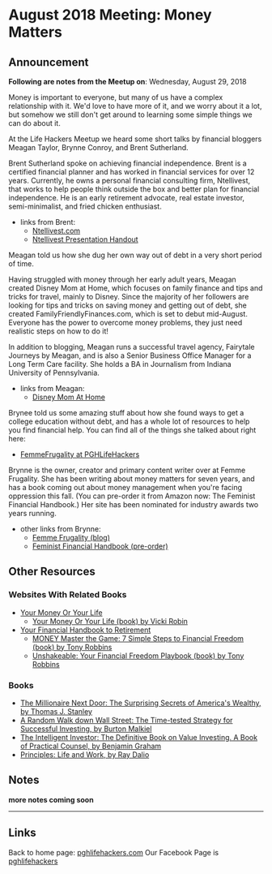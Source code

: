 # August 2018 Meeting: Money Matters

## Announcement

**Following are notes from the Meetup on**: Wednesday, August 29, 2018

Money is important to everyone, but many of us have a complex relationship with it. We'd love to have more of it, and we worry about it a lot, but somehow we still don't get around to learning some simple things we can do about it.

At the Life Hackers Meetup we heard some short talks by financial bloggers Meagan Taylor, Brynne Conroy, and Brent Sutherland.

Brent Sutherland spoke on achieving financial independence. Brent is a certified financial planner and has worked in financial services for over 12 years. Currently, he owns a personal financial consulting firm, Ntellivest, that works to help people think outside the box and better plan for financial independence. He is an early retirement advocate, real estate investor, semi-minimalist, and fried chicken enthusiast.

- links from Brent:
    - [Ntellivest.com](https://www.ntellivest.com/)
    - [Ntellivest Presentation Handout](./Ntellivest_Presentation_Handout.pdf)

Meagan told us how she dug her own way out of debt in a very short period of time.

Having struggled with money through her early adult years, Meagan created Disney Mom at Home, which focuses on family finance and tips and tricks for travel, mainly to Disney. Since the majority of her followers are looking for tips and tricks on saving money and getting out of debt, she created FamilyFriendlyFinances.com, which is set to debut mid-August. Everyone has the power to overcome money problems, they just need realistic steps on how to do it!

In addition to blogging, Meagan runs a successful travel agency, Fairytale Journeys by Meagan, and is also a Senior Business Office Manager for a Long Term Care facility. She holds a BA in Journalism from Indiana University of Pennsylvania.

- links from Meagan:
    - [Disney Mom At Home](http://disneymomathome.com/)

Brynee told us some amazing stuff about how she found ways to get a college education without debt, and has a whole lot of resources to help you find financial help. You can find all of the things she talked about right here:

- [FemmeFrugality at PGHLifeHackers](https://femmefrugality.com/pghlifehackers/)

Brynne is the owner, creator and primary content writer over at Femme Frugality. She has been writing about money matters for seven years, and has a book coming out about money management when you're facing oppression this fall. (You can pre-order it from Amazon now: The Feminist Financial Handbook.) Her site has been nominated for industry awards two years running.

- other links from Brynne:
    - [Femme Frugality (blog)](https://femmefrugality.com/)
    - [Feminist Financial Handbook (pre-order)](https://www.amazon.com/Feminist-Financial-Handbook-Modern-Wealthy-ebook/dp/B07BWKF498)



## Other Resources

### Websites With Related Books

- [Your Money Or Your Life](https://yourmoneyoryourlife.com/)
    - [Your Money Or Your Life (book) by Vicki Robin](https://smile.amazon.com/Your-Money-Life-Transforming-Relationship/dp/0143115766/)
- [Your Financial Handbook to Retirement](https://www.tonyrobbins.com/financial-handbook-retirement/)
    - [MONEY Master the Game: 7 Simple Steps to Financial Freedom (book) by Tony Robbins](https://smile.amazon.com/MONEY-Master-Game-Financial-Freedom-ebook/dp/B00MZAIU4G/)
    - [Unshakeable: Your Financial Freedom Playbook (book) by Tony Robbins](https://smile.amazon.com/Unshakeable-Your-Financial-Freedom-Playbook-ebook/dp/B01KU08VQE/)

### Books

- [The Millionaire Next Door: The Surprising Secrets of America's Wealthy, by Thomas J. Stanley](https://smile.amazon.com/Millionaire-Next-Door-Surprising-Americas/dp/1589795474/)
- [A Random Walk down Wall Street: The Time-tested Strategy for Successful Investing, by Burton Malkiel](https://smile.amazon.com/Random-Walk-Down-Wall-Street/dp/1324002182)
- [The Intelligent Investor: The Definitive Book on Value Investing. A Book of Practical Counsel, by Benjamin Graham](https://smile.amazon.com/Intelligent-Investor-Definitive-Investing-Essentials/dp/0060555661)
- [Principles: Life and Work, by Ray Dalio](https://smile.amazon.com/dp/1501124021)


## Notes

**more notes coming soon**

___
## Links
Back to home page: [pghlifehackers.com](https://pghlifehackers.com)
Our Facebook Page is [pghlifehackers](https://www.facebook.com/pghlifehackers/)